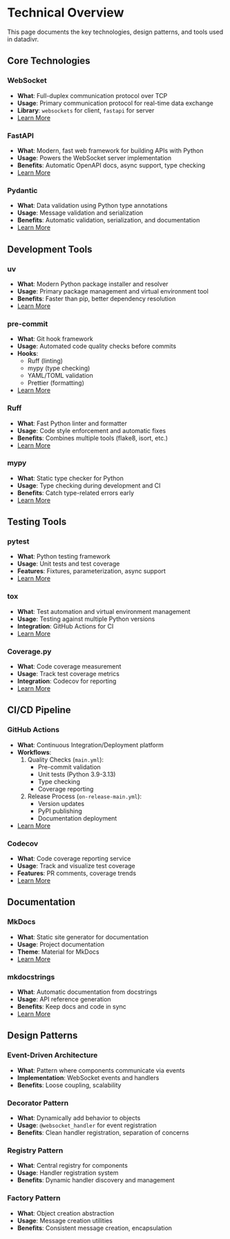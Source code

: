# Technical Overview

This page documents the key technologies, design patterns, and tools used in datadivr.

## Core Technologies

### WebSocket

- **What**: Full-duplex communication protocol over TCP
- **Usage**: Primary communication protocol for real-time data exchange
- **Library**: `websockets` for client, `fastapi` for server
- [Learn More](https://developer.mozilla.org/en-US/docs/Web/API/WebSocket)

### FastAPI

- **What**: Modern, fast web framework for building APIs with Python
- **Usage**: Powers the WebSocket server implementation
- **Benefits**: Automatic OpenAPI docs, async support, type checking
- [Learn More](https://fastapi.tiangolo.com/)

### Pydantic

- **What**: Data validation using Python type annotations
- **Usage**: Message validation and serialization
- **Benefits**: Automatic validation, serialization, and documentation
- [Learn More](https://docs.pydantic.dev/)

## Development Tools

### uv

- **What**: Modern Python package installer and resolver
- **Usage**: Primary package management and virtual environment tool
- **Benefits**: Faster than pip, better dependency resolution
- [Learn More](https://github.com/astral-sh/uv)

### pre-commit

- **What**: Git hook framework
- **Usage**: Automated code quality checks before commits
- **Hooks**:
  - Ruff (linting)
  - mypy (type checking)
  - YAML/TOML validation
  - Prettier (formatting)
- [Learn More](https://pre-commit.com/)

### Ruff

- **What**: Fast Python linter and formatter
- **Usage**: Code style enforcement and automatic fixes
- **Benefits**: Combines multiple tools (flake8, isort, etc.)
- [Learn More](https://github.com/astral-sh/ruff)

### mypy

- **What**: Static type checker for Python
- **Usage**: Type checking during development and CI
- **Benefits**: Catch type-related errors early
- [Learn More](https://mypy.readthedocs.io/)

## Testing Tools

### pytest

- **What**: Python testing framework
- **Usage**: Unit tests and test coverage
- **Features**: Fixtures, parameterization, async support
- [Learn More](https://docs.pytest.org/)

### tox

- **What**: Test automation and virtual environment management
- **Usage**: Testing against multiple Python versions
- **Integration**: GitHub Actions for CI
- [Learn More](https://tox.wiki/)

### Coverage.py

- **What**: Code coverage measurement
- **Usage**: Track test coverage metrics
- **Integration**: Codecov for reporting
- [Learn More](https://coverage.readthedocs.io/)

## CI/CD Pipeline

### GitHub Actions

- **What**: Continuous Integration/Deployment platform
- **Workflows**:
  1. Quality Checks (`main.yml`):
     - Pre-commit validation
     - Unit tests (Python 3.9-3.13)
     - Type checking
     - Coverage reporting
  2. Release Process (`on-release-main.yml`):
     - Version updates
     - PyPI publishing
     - Documentation deployment
- [Learn More](https://docs.github.com/en/actions)

### Codecov

- **What**: Code coverage reporting service
- **Usage**: Track and visualize test coverage
- **Features**: PR comments, coverage trends
- [Learn More](https://codecov.io/)

## Documentation

### MkDocs

- **What**: Static site generator for documentation
- **Usage**: Project documentation
- **Theme**: Material for MkDocs
- [Learn More](https://www.mkdocs.org/)

### mkdocstrings

- **What**: Automatic documentation from docstrings
- **Usage**: API reference generation
- **Benefits**: Keep docs and code in sync
- [Learn More](https://mkdocstrings.github.io/)

## Design Patterns

### Event-Driven Architecture

- **What**: Pattern where components communicate via events
- **Implementation**: WebSocket events and handlers
- **Benefits**: Loose coupling, scalability

### Decorator Pattern

- **What**: Dynamically add behavior to objects
- **Usage**: `@websocket_handler` for event registration
- **Benefits**: Clean handler registration, separation of concerns

### Registry Pattern

- **What**: Central registry for components
- **Usage**: Handler registration system
- **Benefits**: Dynamic handler discovery and management

### Factory Pattern

- **What**: Object creation abstraction
- **Usage**: Message creation utilities
- **Benefits**: Consistent message creation, encapsulation
